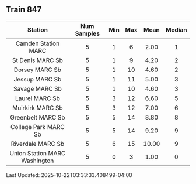 ## Train 847

| Station | Num Samples | Min | Max | Mean | Median |
| :-----: | :---------: | :-: | :-: | :--: | :----: |
| Camden Station MARC | 5 | 1 | 6 | 2.00 | 1 |
| St Denis MARC Sb | 5 | 1 | 9 | 4.20 | 2 |
| Dorsey MARC Sb | 5 | 1 | 10 | 4.60 | 2 |
| Jessup MARC Sb | 5 | 1 | 11 | 5.00 | 3 |
| Savage MARC Sb | 5 | 1 | 10 | 4.60 | 3 |
| Laurel MARC Sb | 5 | 3 | 12 | 6.60 | 5 |
| Muirkirk MARC Sb | 5 | 3 | 12 | 7.00 | 6 |
| Greenbelt MARC Sb | 5 | 5 | 14 | 8.80 | 8 |
| College Park MARC Sb | 5 | 5 | 14 | 9.20 | 9 |
| Riverdale MARC Sb | 5 | 6 | 15 | 10.00 | 9 |
| Union Station MARC Washington | 5 | 0 | 3 | 1.00 | 0 |


Last Updated: 2025-10-22T03:33:33.408499-04:00